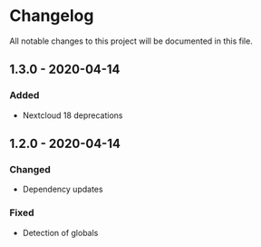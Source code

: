 # Changelog

All notable changes to this project will be documented in this file.

## 1.3.0 - 2020-04-14
### Added
- Nextcloud 18 deprecations

## 1.2.0 - 2020-04-14
### Changed
- Dependency updates
### Fixed
- Detection of globals
